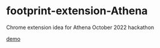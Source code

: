 # footprint-extension-Athena
Chrome extension idea for Athena October 2022 hackathon


[demo](https://www.youtube.com/watch?v=pvArGILhdeA)
